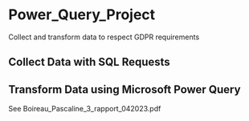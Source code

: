 # Power_Query_Project
Collect and transform data to respect GDPR requirements

## Collect Data with SQL Requests

## Transform Data using Microsoft Power Query
See Boireau_Pascaline_3_rapport_042023.pdf

